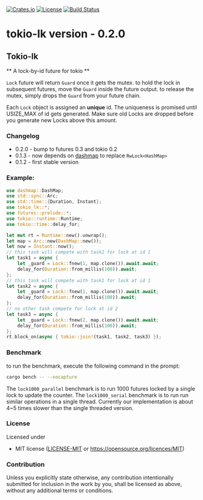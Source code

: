 [![Crates.io](https://img.shields.io/crates/v/tokio-lk.svg)](https://crates.io/crates/tokio-lk)
[![License](https://img.shields.io/crates/l/tokio-lk)](LICENSE-MIT)
[![Build Status](https://travis-ci.org/zenixls2/tokio-lk.svg?branch=master)](https://travis-ci.org/zenixls2/tokio-lk)

# tokio-lk version - 0.2.0

## Tokio-lk

** A lock-by-id future for tokio **

`Lock` future will return `Guard` once it gets the mutex.
to hold the lock in subsequent futures, move the `Guard` inside the future output.
to release the mutex, simply drops the `Guard` from your future chain.

Each `Lock` object is assigned an **unique** id.
The uniqueness is promised until USIZE_MAX of id gets generated.
Make sure old Locks are dropped before you generate new Locks above this amount.

### Changelog
- 0.2.0 - bump to futures 0.3 and tokio 0.2
- 0.1.3 - now depends on [dashmap](https://crates.io/crates/dashmap) to replace `RwLock<HashMap>`
- 0.1.2 - first stable version

### Example:
```rust
use dashmap::DashMap;
use std::sync::Arc;
use std::time::{Duration, Instant};
use tokio_lk::*;
use futures::prelude::*;
use tokio::runtime::Runtime;
use tokio::time::delay_for;

let mut rt = Runtime::new().unwrap();
let map = Arc::new(DashMap::new());
let now = Instant::now();
// this task will compete with task2 for lock at id 1
let task1 = async {
    let _guard = Lock::fnew(1, map.clone()).await.await;
    delay_for(Duration::from_millis(100)).await;
};
// this task will compete with task1 for lock at id 1
let task2 = async {
    let _guard = Lock::fnew(1, map.clone()).await.await;
    delay_for(Duration::from_millis(100)).await;
};
// no other task compete for lock at id 2
let task3 = async {
    let _guard = Lock::fnew(2, map.clone()).await.await;
    delay_for(Duration::from_millis(100)).await;
};
rt.block_on(async { tokio::join!(task1, task2, task3) });
```

### Benchmark
to run the benchmark, execute the following command in the prompt:
```bash
cargo bench -- --nocapture
```
The `lock1000_parallel` benchmark is to run 1000 futures locked by a single lock to update the
counter.
The `lock1000_serial` benchmark is to run run similar operations in a single thread.
Currently our implementation is about 4~5 times slower than the single threaded version.

### License

Licensed under

* MIT license ([LICENSE-MIT](LICENSE-MIT) or https://opensource.org/licences/MIT)

### Contribution

Unless you explicitly state otherwise, any contribution intentionally
submitted for inclusion in the work by you, shall be licensed as above,
without any additional terms or conditions.
